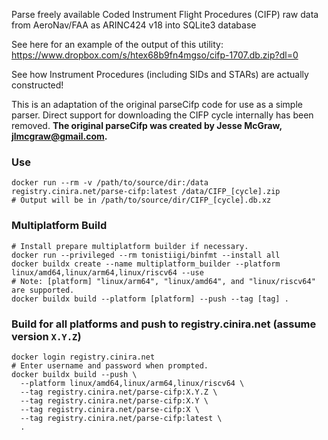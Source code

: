 Parse freely available Coded Instrument Flight Procedures (CIFP) raw data from AeroNav/FAA as ARINC424 v18 into SQLite3 database

See here for an example of the output of this utility: https://www.dropbox.com/s/htex68b9fn4mgso/cifp-1707.db.zip?dl=0

See how Instrument Procedures (including SIDs and STARs) are actually constructed!

This is an adaptation of the original parseCifp code for use as a simple parser. Direct support for downloading the CIFP
cycle internally has been removed. **The original parseCifp was created by Jesse McGraw, jlmcgraw@gmail.com.**

### Use

```shell
docker run --rm -v /path/to/source/dir:/data registry.cinira.net/parse-cifp:latest /data/CIFP_[cycle].zip
# Output will be in /path/to/source/dir/CIFP_[cycle].db.xz 
```

### Multiplatform Build

```shell
# Install prepare multiplatform builder if necessary.
docker run --privileged --rm tonistiigi/binfmt --install all
docker buildx create --name multiplatform_builder --platform linux/amd64,linux/arm64,linux/riscv64 --use
# Note: [platform] "linux/arm64", "linux/amd64", and "linux/riscv64" are supported.
docker buildx build --platform [platform] --push --tag [tag] .
```
### Build for all platforms and push to registry.cinira.net (assume version `X.Y.Z`)

```shell
docker login registry.cinira.net
# Enter username and password when prompted.
docker buildx build --push \
  --platform linux/amd64,linux/arm64,linux/riscv64 \
  --tag registry.cinira.net/parse-cifp:X.Y.Z \
  --tag registry.cinira.net/parse-cifp:X.Y \
  --tag registry.cinira.net/parse-cifp:X \
  --tag registry.cinira.net/parse-cifp:latest \
  .
```
